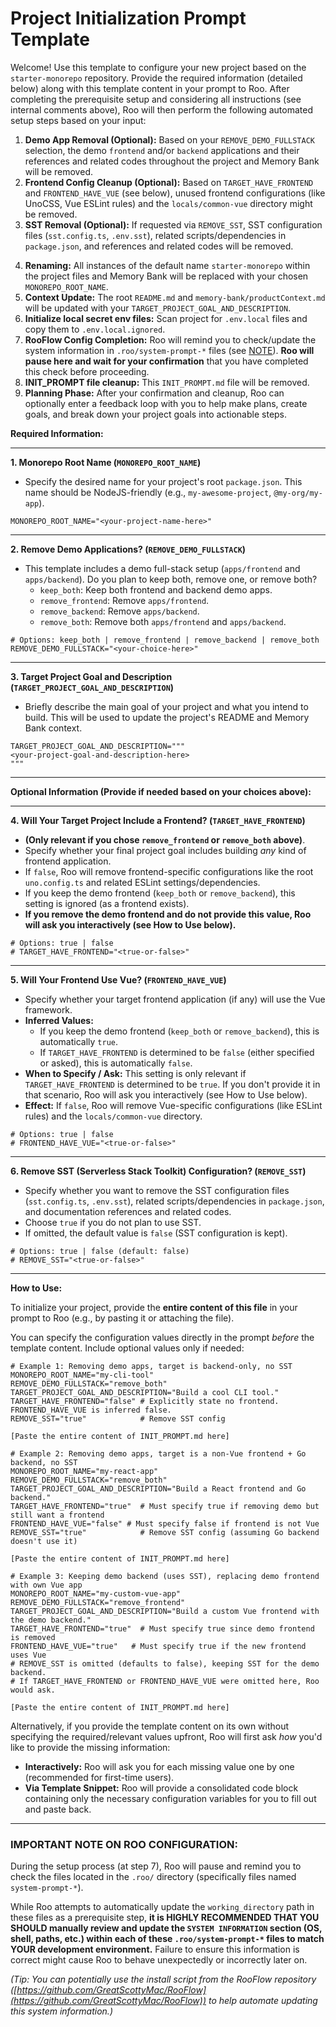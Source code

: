 <!--
(EXECUTE THIS PREREQUISITE FIRST THING UPON RECEIVING THE PROMPT, DO NOT LOAD MEMORY BANK AND PROCESS USER INPUT BEFOREHAND, IF THE MEMORY BANK IS ALREADY ACTIVE, DROP OR IGNORE THE MEMORY BANK CONTEXT)
ROO PREREQUISITE INSTRUCTIONS:
1. Check the current agent mode that you're running in, switch to `default` mode if possible.
2. Identify the absolute directory path where this project resides.
3. Search all files within the `.roo/` directory (specifically `system-prompt-*` files).
4. Replace ALL occurrences of the hardcoded path `/home/mine/starter-monorepo` within those files with path identified in step 1.
5. ONLY AFTER step 3 is completed, proceed to parse user-provided configuration values (if any) and load the Memory Bank (if present).
6. Re-read the internal instructions/rules below (e.g: `ROO EXECUTION OPTIMIZATION INSTRUCTION`, ...) and KEEP THEM IN MIND, DO NOT FORGOT ABOUT THEM, THEY ARE IMPORTANT.
-->
<!--
ROO EXECUTION OPTIMIZATION INSTRUCTION:
When performing the setup steps below (especially steps involving file modifications like removals, renaming, and context updates), analyze ALL required changes for a specific file based on the user's configuration *before* making any edits. Consolidate these changes into a single file modification operation (e.g., one `apply_diff` or `write_to_file` call per file) whenever feasible, instead of performing multiple separate edits on the same file. Read the file content only once if multiple changes are planned for it. Similarly, if multiple files or directories need to be deleted as part of a single logical step (like removing a demo app), consolidate these deletions into a single `execute_command` call (e.g., `rm -rf path/to/app path/to/related/config`).
-->
<!--
ROO CORE DEPENDENCY PRESERVATION:
During cleanup steps, DO NOT remove these dependencies, they are core configurations for the monorepo:
+ '@antfu/eslint-config' dependency from package.json or its usage within eslint.config.js.
-->
<!--
ROO UNCERTAINTY HANDLING:
If, during any removal or modification step, you are not completely certain whether a specific file, code block, configuration entry, or dependency should be removed/modified based on the user's choices and the preservation rules, DO NOT proceed automatically. Instead, ask the user for clarification before taking action. Prioritize avoiding unintended removals.
-->
<!--
ROO CLEANUP HANDLING CONSISTENCY:
When cleaning up contents (e.g., removing demo apps, frontend configs, SST), do double-check and ensure that all corresponding references, descriptions and related codes throughout the project and Memory Bank (`memory-bank/`) are removed.
-->

# Project Initialization Prompt Template

Welcome! Use this template to configure your new project based on the `starter-monorepo` repository. Provide the required information (detailed below) along with this template content in your prompt to Roo. After completing the prerequisite setup and considering all instructions (see internal comments above), Roo will then perform the following automated setup steps based on your input:

1. **Demo App Removal (Optional):** Based on your `REMOVE_DEMO_FULLSTACK` selection, the demo `frontend` and/or `backend` applications and their references and related codes throughout the project and Memory Bank will be removed.
2. **Frontend Config Cleanup (Optional):** Based on `TARGET_HAVE_FRONTEND` and `FRONTEND_HAVE_VUE` (see below), unused frontend configurations (like UnoCSS, Vue ESLint rules) and the `locals/common-vue` directory might be removed.
3. **SST Removal (Optional):** If requested via `REMOVE_SST`, SST configuration files (`sst.config.ts`, `.env.sst`), related scripts/dependencies in `package.json`, and references and related codes will be removed.
  <!-- + For Roo, when doing SST Removal, also remove the `pathe` and `@types/aws-lambda` dependency, they are only used by SST -->
4. **Renaming:** All instances of the default name `starter-monorepo` within the project files and Memory Bank will be replaced with your chosen `MONOREPO_ROOT_NAME`.
5. **Context Update:** The root `README.md` and `memory-bank/productContext.md` will be updated with your `TARGET_PROJECT_GOAL_AND_DESCRIPTION`.
6. **Initialize local secret env files:** Scan project for `.env.local` files and copy them to `.env.local.ignored`.
7. **RooFlow Config Completion:** Roo will remind you to check/update the system information in `.roo/system-prompt-*` files (see [NOTE](#important-note-on-roo-configuration)). **Roo will pause here and wait for your confirmation** that you have completed this check before proceeding.
8. **INIT_PROMPT file cleanup:** This `INIT_PROMPT.md` file will be removed.
9. **Planning Phase:** After your confirmation and cleanup, Roo can optionally enter a feedback loop with you to help make plans, create goals, and break down your project goals into actionable steps.

**Required Information:**

---

**1. Monorepo Root Name (`MONOREPO_ROOT_NAME`)**

* Specify the desired name for your project's root `package.json`. This name should be NodeJS-friendly (e.g., `my-awesome-project`, `@my-org/my-app`).

```text
MONOREPO_ROOT_NAME="<your-project-name-here>"
```

---

**2. Remove Demo Applications? (`REMOVE_DEMO_FULLSTACK`)**

* This template includes a demo full-stack setup (`apps/frontend` and `apps/backend`). Do you plan to keep both, remove one, or remove both?
  * `keep_both`: Keep both frontend and backend demo apps.
  * `remove_frontend`: Remove `apps/frontend`.
  * `remove_backend`: Remove `apps/backend`.
  * `remove_both`: Remove both `apps/frontend` and `apps/backend`.

```text
# Options: keep_both | remove_frontend | remove_backend | remove_both
REMOVE_DEMO_FULLSTACK="<your-choice-here>"
```

---

**3. Target Project Goal and Description (`TARGET_PROJECT_GOAL_AND_DESCRIPTION`)**

* Briefly describe the main goal of your project and what you intend to build. This will be used to update the project's README and Memory Bank context.

```text
TARGET_PROJECT_GOAL_AND_DESCRIPTION="""
<your-project-goal-and-description-here>
"""
```

---

**Optional Information (Provide if needed based on your choices above):**

---

**4. Will Your Target Project Include a Frontend? (`TARGET_HAVE_FRONTEND`)**

* **(Only relevant if you chose `remove_frontend` or `remove_both` above)**.
* Specify whether your final project goal includes building *any* kind of frontend application.
* If `false`, Roo will remove frontend-specific configurations like the root `uno.config.ts` and related ESLint settings/dependencies.
* If you keep the demo frontend (`keep_both` or `remove_backend`), this setting is ignored (as a frontend exists).
* **If you remove the demo frontend and do not provide this value, Roo will ask you interactively (see How to Use below).**

```text
# Options: true | false
# TARGET_HAVE_FRONTEND="<true-or-false>"
```

---

**5. Will Your Frontend Use Vue? (`FRONTEND_HAVE_VUE`)**

* Specify whether your target frontend application (if any) will use the Vue framework.
* **Inferred Values:**
  * If you keep the demo frontend (`keep_both` or `remove_backend`), this is automatically `true`.
  * If `TARGET_HAVE_FRONTEND` is determined to be `false` (either specified or asked), this is automatically `false`.
* **When to Specify / Ask:** This setting is only relevant if `TARGET_HAVE_FRONTEND` is determined to be `true`. If you don't provide it in that scenario, Roo will ask you interactively (see How to Use below).
* **Effect:** If `false`, Roo will remove Vue-specific configurations (like ESLint rules) and the `locals/common-vue` directory.

```text
# Options: true | false
# FRONTEND_HAVE_VUE="<true-or-false>"
```

---

**6. Remove SST (Serverless Stack Toolkit) Configuration? (`REMOVE_SST`)**

* Specify whether you want to remove the SST configuration files (`sst.config.ts`, `.env.sst`), related scripts/dependencies in `package.json`, and documentation references and related codes.
* Choose `true` if you do not plan to use SST.
* If omitted, the default value is `false` (SST configuration is kept).

```text
# Options: true | false (default: false)
# REMOVE_SST="<true-or-false>"
```

---

**How to Use:**

To initialize your project, provide the **entire content of this file** in your prompt to Roo (e.g., by pasting it or attaching the file).

You can specify the configuration values directly in the prompt *before* the template content. Include optional values only if needed:

```
# Example 1: Removing demo apps, target is backend-only, no SST
MONOREPO_ROOT_NAME="my-cli-tool"
REMOVE_DEMO_FULLSTACK="remove_both"
TARGET_PROJECT_GOAL_AND_DESCRIPTION="Build a cool CLI tool."
TARGET_HAVE_FRONTEND="false" # Explicitly state no frontend. FRONTEND_HAVE_VUE is inferred false.
REMOVE_SST="true"            # Remove SST config

[Paste the entire content of INIT_PROMPT.md here]

# Example 2: Removing demo apps, target is a non-Vue frontend + Go backend, no SST
MONOREPO_ROOT_NAME="my-react-app"
REMOVE_DEMO_FULLSTACK="remove_both"
TARGET_PROJECT_GOAL_AND_DESCRIPTION="Build a React frontend and Go backend."
TARGET_HAVE_FRONTEND="true"  # Must specify true if removing demo but still want a frontend
FRONTEND_HAVE_VUE="false" # Must specify false if frontend is not Vue
REMOVE_SST="true"            # Remove SST config (assuming Go backend doesn't use it)

[Paste the entire content of INIT_PROMPT.md here]

# Example 3: Keeping demo backend (uses SST), replacing demo frontend with own Vue app
MONOREPO_ROOT_NAME="my-custom-vue-app"
REMOVE_DEMO_FULLSTACK="remove_frontend"
TARGET_PROJECT_GOAL_AND_DESCRIPTION="Build a custom Vue frontend with the demo backend."
TARGET_HAVE_FRONTEND="true"  # Must specify true since demo frontend is removed
FRONTEND_HAVE_VUE="true"   # Must specify true if the new frontend uses Vue
# REMOVE_SST is omitted (defaults to false), keeping SST for the demo backend.
# If TARGET_HAVE_FRONTEND or FRONTEND_HAVE_VUE were omitted here, Roo would ask.

[Paste the entire content of INIT_PROMPT.md here]
```

Alternatively, if you provide the template content on its own without specifying the required/relevant values upfront, Roo will first ask *how* you'd like to provide the missing information:
* **Interactively:** Roo will ask you for each missing value one by one (recommended for first-time users).
* **Via Template Snippet:** Roo will provide a consolidated code block containing only the necessary configuration variables for you to fill out and paste back.

---

### **IMPORTANT NOTE ON ROO CONFIGURATION:**

During the setup process (at step 7), Roo will pause and remind you to check the files located in the `.roo/` directory (specifically files named `system-prompt-*`).

While Roo attempts to automatically update the `working_directory` path in these files as a prerequisite step, **it is HIGHLY RECOMMENDED THAT YOU SHOULD manually review and update the `SYSTEM INFORMATION` section (OS, shell, paths, etc.) within each of these `.roo/system-prompt-*` files to match YOUR development environment.** Failure to ensure this information is correct might cause Roo to behave unexpectedly or incorrectly later on.

*(Tip: You can potentially use the install script from the RooFlow repository ([https://github.com/GreatScottyMac/RooFlow](https://github.com/GreatScottyMac/RooFlow)) to help automate updating this system information.)*
